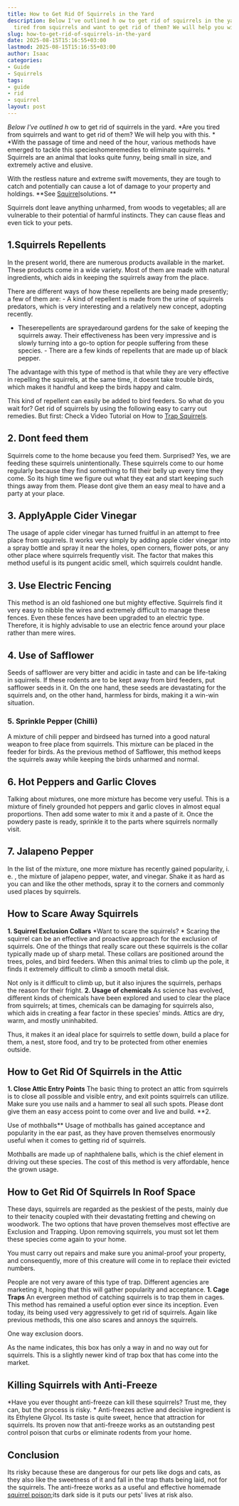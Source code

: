```yaml
---
title: How to Get Rid Of Squirrels in the Yard
description: Below I've outlined h ow to get rid of squirrels in the yard. Are you
  tired from squirrels and want to get rid of them? We will help you with this.
slug: how-to-get-rid-of-squirrels-in-the-yard
date: 2025-08-15T15:16:55+03:00
lastmod: 2025-08-15T15:16:55+03:00
author: Isaac
categories:
- Guide
- Squirrels
tags:
- guide
- rid
- squirrel
layout: post
---
```

*Below I've outlined h* ow to get rid of squirrels in the yard. *Are you tired from squirrels and want to get rid of them? We will help you with this. * *With the passage of time and need of the hour, various methods have emerged to tackle this specieshomeremedies to eliminate squirrels. * Squirrels are an animal that looks quite funny, being small in size, and extremely active and elusive.

With the restless nature and extreme swift movements, they are tough to catch and potentially can cause a lot of damage to your property and holdings. **See [Squirrel](https://pestpolicy.com/do-squirrels-attack-humans/)solutions. **

Squirrels dont leave anything unharmed, from woods to vegetables; all are vulnerable to their potential of harmful instincts. They can cause fleas and even tick to your pets.

##  1.Squirrels Repellents

In the present world, there are numerous products available in the market. These products come in a wide variety. Most of them are made with natural ingredients, which aids in keeping the squirrels away from the place.

There are different ways of how these repellents are being made presently; a few of them are: - A kind of repellent is made from the urine of squirrels predators, which is very interesting and a relatively new concept, adopting recently.

- Theserepellents are sprayedaround gardens for the sake of keeping the squirrels away. Their effectiveness has been very impressive and is slowly turning into a go-to option for people suffering from these species. - There are a few kinds of repellents that are made up of black pepper.

The advantage with this type of method is that while they are very effective in repelling the squirrels, at the same time, it doesnt take trouble birds, which makes it handful and keep the birds happy and calm.

This kind of repellent can easily be added to bird feeders. So what do you wait for? Get rid of squirrels by using the following easy to carry out remedies. But first: Check a Video Tutorial on How to [Trap Squirrels](http://ipm.ucanr.edu/PMG/PESTNOTES/pn7438.html).

##  2. Dont feed them

Squirrels come to the home because you feed them. Surprised? Yes, we are feeding these squirrels unintentionally. These squirrels come to our home regularly because they find something to fill their belly up every time they come. So its high time we figure out what they eat and start keeping such things away from them. Please dont give them an easy meal to have and a party at your place.

##  3. ApplyApple Cider Vinegar

The usage of apple cider vinegar has turned fruitful in an attempt to free place from squirrels. It works very simply by adding apple cider vinegar into a spray bottle and spray it near the holes, open corners, flower pots, or any other place where squirrels frequently visit. The factor that makes this method useful is its pungent acidic smell, which squirrels couldnt handle.

##  3. Use Electric Fencing

This method is an old fashioned one but mighty effective. Squirrels find it very easy to nibble the wires and extremely difficult to manage these fences. Even these fences have been upgraded to an electric type. Therefore, it is highly advisable to use an electric fence around your place rather than mere wires.

##  4. Use of Safflower

Seeds of safflower are very bitter and acidic in taste and can be life-taking in squirrels. If these rodents are to be kept away from bird feeders, put safflower seeds in it. On the one hand, these seeds are devastating for the squirrels and, on the other hand, harmless for birds, making it a win-win situation.

###  5. Sprinkle Pepper (Chilli)

A mixture of chili pepper and birdseed has turned into a good natural weapon to free place from squirrels. This mixture can be placed in the feeder for birds. As the previous method of Safflower, this method keeps the squirrels away while keeping the birds unharmed and normal.

##  6. Hot Peppers and Garlic Cloves

Talking about mixtures, one more mixture has become very useful. This is a mixture of finely grounded hot peppers and garlic cloves in almost equal proportions. Then add some water to mix it and a paste of it. Once the powdery paste is ready, sprinkle it to the parts where squirrels normally visit.

##  7. Jalapeno Pepper

In the list of the mixture, one more mixture has recently gained popularity, i. e. , the mixture of jalapeno pepper, water, and vinegar. Shake it as hard as you can and like the other methods, spray it to the corners and commonly used places by squirrels.

##  How to Scare Away Squirrels

**1. Squirrel Exclusion Collars** *Want to scare the squirrels? * Scaring the squirrel can be an effective and proactive approach for the exclusion of squirrels. One of the things that really scare out these squirrels is the collar typically made up of sharp metal. These collars are positioned around the trees, poles, and bird feeders. When this animal tries to climb up the pole, it finds it extremely difficult to climb a smooth metal disk.

Not only is it difficult to climb up, but it also injures the squirrels, perhaps the reason for their fright. **2. Usage of chemicals** As science has evolved, different kinds of chemicals have been explored and used to clear the place from squirrels; at times, chemicals can be damaging for squirrels also, which aids in creating a fear factor in these species' minds. Attics are dry, warm, and mostly uninhabited.

Thus, it makes it an ideal place for squirrels to settle down, build a place for them, a nest, store food, and try to be protected from other enemies outside.

##  How to Get Rid Of Squirrels in the Attic

**1. Close Attic Entry Points** The basic thing to protect an attic from squirrels is to close all possible and visible entry, and exit points squirrels can utilize. Make sure you use nails and a hammer to seal all such spots. Please dont give them an easy access point to come over and live and build. **2.

Use of mothballs** Usage of mothballs has gained acceptance and popularity in the ear past, as they have proven themselves enormously useful when it comes to getting rid of squirrels.

Mothballs are made up of naphthalene balls, which is the chief element in driving out these species. The cost of this method is very affordable, hence the grown usage.

##  How to Get Rid Of Squirrels In Roof Space

These days, squirrels are regarded as the peskiest of the pests, mainly due to their tenacity coupled with their devastating fretting and chewing on woodwork. The two options that have proven themselves most effective are Exclusion and Trapping. Upon removing squirrels, you must sot let them these species come again to your home.

You must carry out repairs and make sure you animal-proof your property, and consequently, more of this creature will come in to replace their evicted numbers.

People are not very aware of this type of trap. Different agencies are marketing it, hoping that this will gather popularity and acceptance. **1. Cage Traps** An evergreen method of catching squirrels is to trap them in cages. This method has remained a useful option ever since its inception. Even today, its being used very aggressively to get rid of squirrels. Again like previous methods, this one also scares and annoys the squirrels.

One way exclusion doors.

As the name indicates, this box has only a way in and no way out for squirrels. This is a slightly newer kind of trap box that has come into the market.

##  Killing Squirrels with Anti-Freeze

*Have you ever thought anti-freeze can kill these squirrels? Trust me, they can, but the process is risky. * Anti-freezes active and decisive ingredient is its Ethylene Glycol. Its taste is quite sweet, hence that attraction for squirrels. Its proven now that anti-freeze works as an outstanding pest control poison that curbs or eliminate rodents from your home.

##  Conclusion

Its risky because these are dangerous for our pets like dogs and cats, as they also like the sweetness of it and fall in the trap thats being laid, not for the squirrels. The anti-freeze works as a useful and effective homemade [squirrel poison](https://pestpolicy.com/best-poison-for-squirrels/);its dark side is it puts our pets' lives at risk also.
